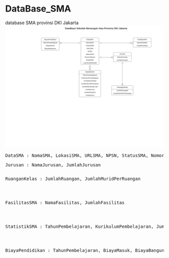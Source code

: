 # DataBase_SMA
database SMA provinsi DKI Jakarta
<a href="DataBase SekolahSMA.pdf"><img src="DataBase SekolahSMA.svg"> </a>
<p><pre>DataSMA : NamaSMA, LokasiSMA, URLSMA, NPSN, StatusSMA, NomorTelpon, EmailSMA, LuasTanahSekolah</pre></p>
  <p><pre>Jurusan : NamaJurusan, JumlahJurusan</pre></p>
    <p><pre><pre>RuanganKelas : JumlahRuangan, JumlahMuridPerRuangan</pre></p>
  <p><pre>FasilitasSMA : NamaFasilitas, JumlahFasilitas</pre></p>
  <p><pre>StatistikSMA : TahunPembelajaran, KurikulumPembelajaran, JumlahMuridTotal, JumlahMuridPerempuan, JumlahMuridLaki-Laki, JumlahLulus, JumlahDropOut, JumlahGuru</pre></p>
  <p><pre>BiayaPendidikan : TahunPembelajaran, BiayaMasuk, BiayaBangunan</pre></p>

